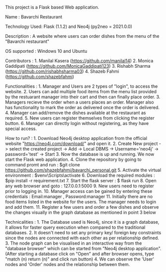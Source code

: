 This project is a Flask based Web application.

Name : Bavarchi Restaurant

Technology Used: Flask (1.1.2) and Neo4j (py2neo = 2021.0.0)

Description : A website where users can order dishes from the menu of the "Bavarchi restaurant"

OS supported : Windows 10 and Ubuntu

Contributors : 1. Manilal Kasera    (https://github.com/manilal14)
               2. Monica Gaddipati  (https://github.com/MonicaGaddipati123)
               3. Rishabh Sharma    (https://github.com/rishabhsharma03)
               4. Shazeb Fahmi      (https://github.com/shazebfahmi)
               
Functionalities : 1. Manager and Users are 2 types of "login", to access the website.
                  2. Users can add multiple food items from the menu list provided by the restuarant manager into their cart and then can finally place order.
                  3. Managers recieve the order when a users places an order. Manager also has functionality to mark the order as delivered once the order is delivered. 
                  4. Manager can add/remove the dishes available at the restaurant as required.
                  5. New users can register themselves from clicking the register button.
                  6. Manager can directly login without registering, as they have special access.

How to run? :   1. Download Neo4j desktop application from the official website "https://neo4j.com/download/" and open it.
                2. Create New project -> select the created project -> Add -> Local DBMS -> Username='neo4j' -> password='test' -> Start
                3. Now the database is up and running. We now start the Flask web application.
                4. Clone the repository by going to command promt and run : $git clone https://github.com/shazebfahmi/bavarchi_personal.git
                5. Activate the virtual environment : $venv\Scripts\activate
                6. Download the required modules : $pip install -r requirement.txt
                7. Start the flask server : $ flask run
                8. Open any web browser and goto : 127.0.0.1:5000 
                9. New users need to register prior to logging in.
                10. Manager access can be gained by entering these credentials : Email:manager , Password:manager
                11. Initially there are no food items listed in the website for the users. The manager needs to login and add them.
                11. Register a few users and order a few dishes and observe the changes visually in the graph database as mentioned in point 3 below
                      

Technicalities : 1. The Database used is Neo4j, since it is a graph database, it allows for faster query execution when compared to the traditional databases.
                 2. It doesn't need to set any primary key/ foreign key constraints since the nodes are connected with each other as per relationship defined.
                 3. The node graph can be visualised in an interactive way from the "database browser" which can be started from "Neo4j desktop application".(After starting a database click on "Open" and after browser opens, type "match (n) return (n)" and click run button)
                 4. We can observe the 'User' nodes and 'Order' nodes and the relationship between them.
            
            
            
